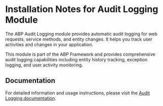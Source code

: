 # Installation Notes for Audit Logging Module

The ABP Audit Logging module provides automatic audit logging for web requests, service methods, and entity changes. It helps you track user activities and changes in your application.

This module is part of the ABP Framework and provides comprehensive audit logging capabilities including entity history tracking, exception logging, and user activity monitoring.

## Documentation

For detailed information and usage instructions, please visit the [Audit Logging documentation](https://abp.io/docs/latest/framework/infrastructure/audit-logging).